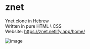 # znet
Ynet clone in Hebrew <br />
Written in pure HTML \ CSS <br />
Website: https://znet.netlify.app/home/

![image](https://user-images.githubusercontent.com/71400526/149532540-71219d12-09b6-4ff3-bf5b-9f3b90d18732.png)
